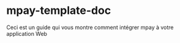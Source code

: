 # mpay-template-doc
Ceci est un guide qui vous montre comment intégrer mpay à votre application Web
